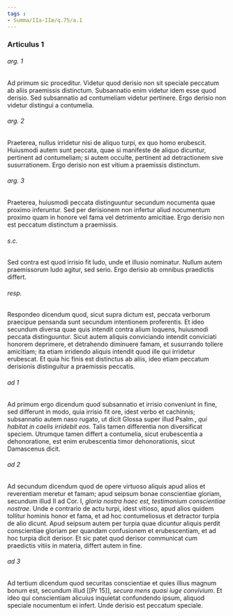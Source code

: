 ```yaml
---
tags : 
- Summa/IIa-IIæ/q.75/a.1
---
```


### Articulus 1

###### arg. 1
Ad primum sic proceditur. Videtur quod derisio non sit speciale peccatum ab aliis praemissis distinctum. Subsannatio enim videtur idem esse quod derisio. Sed subsannatio ad contumeliam videtur pertinere. Ergo derisio non videtur distingui a contumelia.

###### arg. 2
Praeterea, nullus irridetur nisi de aliquo turpi, ex quo homo erubescit. Huiusmodi autem sunt peccata, quae si manifeste de aliquo dicuntur, pertinent ad contumeliam; si autem occulte, pertinent ad detractionem sive susurrationem. Ergo derisio non est vitium a praemissis distinctum.

###### arg. 3
Praeterea, huiusmodi peccata distinguuntur secundum nocumenta quae proximo inferuntur. Sed per derisionem non infertur aliud nocumentum proximo quam in honore vel fama vel detrimento amicitiae. Ergo derisio non est peccatum distinctum a praemissis.

###### s.c.
Sed contra est quod irrisio fit ludo, unde et illusio nominatur. Nullum autem praemissorum ludo agitur, sed serio. Ergo derisio ab omnibus praedictis differt.

###### resp.
Respondeo dicendum quod, sicut supra dictum est, peccata verborum praecipue pensanda sunt secundum intentionem proferentis. Et ideo secundum diversa quae quis intendit contra alium loquens, huiusmodi peccata distinguuntur. Sicut autem aliquis conviciando intendit conviciati honorem deprimere, et detrahendo diminuere famam, et susurrando tollere amicitiam; ita etiam irridendo aliquis intendit quod ille qui irridetur erubescat. Et quia hic finis est distinctus ab aliis, ideo etiam peccatum derisionis distinguitur a praemissis peccatis.

###### ad 1
Ad primum ergo dicendum quod subsannatio et irrisio conveniunt in fine, sed differunt in modo, quia irrisio fit ore, idest verbo et cachinnis; subsannatio autem naso rugato, ut dicit Glossa super illud Psalm., *qui habitat in caelis irridebit eos*. Talis tamen differentia non diversificat speciem. Utrumque tamen differt a contumelia, sicut erubescentia a dehonoratione, est enim erubescentia timor dehonorationis, sicut Damascenus dicit.

###### ad 2
Ad secundum dicendum quod de opere virtuoso aliquis apud alios et reverentiam meretur et famam; apud seipsum bonae conscientiae gloriam, secundum illud II ad Cor. I, *gloria nostra haec est, testimonium conscientiae nostrae*. Unde e contrario de actu turpi, idest vitioso, apud alios quidem tollitur hominis honor et fama, et ad hoc contumeliosus et detractor turpia de alio dicunt. Apud seipsum autem per turpia quae dicuntur aliquis perdit conscientiae gloriam per quandam confusionem et erubescentiam, et ad hoc turpia dicit derisor. Et sic patet quod derisor communicat cum praedictis vitiis in materia, differt autem in fine.

###### ad 3
Ad tertium dicendum quod securitas conscientiae et quies illius magnum bonum est, secundum illud [[Pr 15]], *secura mens quasi iuge convivium*. Et ideo qui conscientiam alicuius inquietat confundendo ipsum, aliquod speciale nocumentum ei infert. Unde derisio est peccatum speciale.


